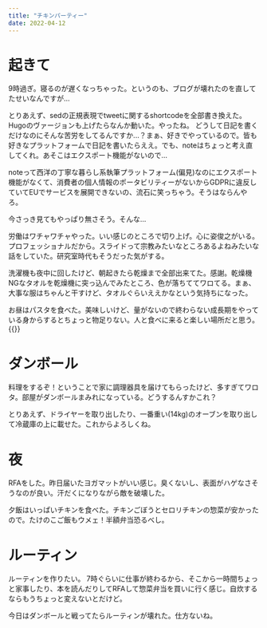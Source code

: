 ```yaml
---
title: "チキンパーティー"
date: 2022-04-12
---
```


# 起きて
9時過ぎ。寝るのが遅くなっちゃった。というのも、ブログが壊れたのを直してたせいなんですが...

とりあえず、sedの正規表現でtweetに関するshortcodeを全部書き換えた。Hugoのヴァージョンも上げたらなんか動いた。やったね。
どうして日記を書くだけなのにそんな苦労をしてるんですか...？まぁ、好きでやっているので。皆も好きなプラットフォームで日記を書いたらええ。でも、noteはちょっと考え直してくれ。あそこはエクスポート機能がないので...

noteって西洋の丁寧な暮らし系執筆プラットフォーム(偏見)なのにエクスポート機能がなくて、消費者の個人情報のポータビリティーがないからGDPRに違反していてEUでサービスを展開できないの、流石に笑っちゃう。そうはならんやろ。

今さっき見てもやっぱり無さそう。そんな...

労働はワチャワチャやった。いい感じのところで切り上げ。心に姿俊之がいる。プロフェッショナルだから。スライドって宗教みたいなところあるよねみたいな話をしていた。研究室時代もそうだった気がする。

洗濯機も夜中に回したけど、朝起きたら乾燥まで全部出来てた。感謝。乾燥機NGなタオルを乾燥機に突っ込んでみたところ、色が落ちててワロてる。まぁ、大事な服はちゃんと干すけど、タオルぐらいええかなという気持ちになった。

お昼はパスタを食べた。美味しいけど、量がないので終わらない成長期をやっている身からするとちょっと物足りない。人と食べに来ると楽しい場所だと思う。
{{<tweet user="dango_bot" id="1513902197704396802">}}
# ダンボール
料理をするぞ！ということで家に調理器具を届けてもらったけど、多すぎてワロタ。部屋がダンボールまみれになっている。どうするんすかこれ？

とりあえず、ドライヤーを取り出したり、一番重い(14kg)のオーブンを取り出して冷蔵庫の上に載せた。これからよろしくね。
# 夜
RFAをした。昨日届いたヨガマットがいい感じ。臭くないし、表面がハゲなさそうなのが良い。汗だくになりながら敵を破壊した。

夕飯はいっぱいチキンを食べた。チキンごぼうとセロリチキンの惣菜が安かったので。たけのこご飯もウメェ！半額弁当恐るべし。

# ルーティン
ルーティンを作りたい。
7時ぐらいに仕事が終わるから、そこから一時間ちょっと家事したり、本を読んだりしてRFAして惣菜弁当を買いに行く感じ。自炊するならもうちょっと変えないとだけど。

今日はダンボールと戦ってたらルーティンが壊れた。仕方ないね。